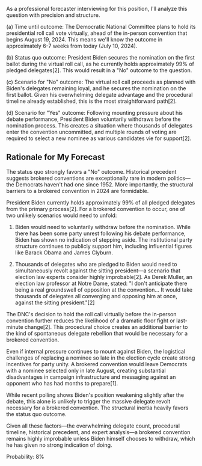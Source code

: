 As a professional forecaster interviewing for this position, I'll analyze this question with precision and structure.

(a) Time until outcome: The Democratic National Committee plans to hold its presidential roll call vote virtually, ahead of the in-person convention that begins August 19, 2024. This means we'll know the outcome in approximately 6-7 weeks from today (July 10, 2024).

(b) Status quo outcome: President Biden secures the nomination on the first ballot during the virtual roll call, as he currently holds approximately 99% of pledged delegates[2]. This would result in a "No" outcome to the question.

(c) Scenario for "No" outcome: The virtual roll call proceeds as planned with Biden's delegates remaining loyal, and he secures the nomination on the first ballot. Given his overwhelming delegate advantage and the procedural timeline already established, this is the most straightforward path[2].

(d) Scenario for "Yes" outcome: Following mounting pressure about his debate performance, President Biden voluntarily withdraws before the nomination process. This creates a situation where thousands of delegates enter the convention uncommitted, and multiple rounds of voting are required to select a new nominee as various candidates vie for support[2].

## Rationale for My Forecast

The status quo strongly favors a "No" outcome. Historical precedent suggests brokered conventions are exceptionally rare in modern politics—the Democrats haven't had one since 1952. More importantly, the structural barriers to a brokered convention in 2024 are formidable.

President Biden currently holds approximately 99% of all pledged delegates from the primary process[2]. For a brokered convention to occur, one of two unlikely scenarios would need to unfold:

1. Biden would need to voluntarily withdraw before the nomination. While there has been some party unrest following his debate performance, Biden has shown no indication of stepping aside. The institutional party structure continues to publicly support him, including influential figures like Barack Obama and James Clyburn.

2. Thousands of delegates who are pledged to Biden would need to simultaneously revolt against the sitting president—a scenario that election law experts consider highly improbable[2]. As Derek Muller, an election law professor at Notre Dame, stated: "I don't anticipate there being a real groundswell of opposition at the convention... It would take thousands of delegates all converging and opposing him at once, against the sitting president."[2]

The DNC's decision to hold the roll call virtually before the in-person convention further reduces the likelihood of a dramatic floor fight or last-minute change[2]. This procedural choice creates an additional barrier to the kind of spontaneous delegate rebellion that would be necessary for a brokered convention.

Even if internal pressure continues to mount against Biden, the logistical challenges of replacing a nominee so late in the election cycle create strong incentives for party unity. A brokered convention would leave Democrats with a nominee selected only in late August, creating substantial disadvantages in campaign infrastructure and messaging against an opponent who has had months to prepare[1].

While recent polling shows Biden's position weakening slightly after the debate, this alone is unlikely to trigger the massive delegate revolt necessary for a brokered convention. The structural inertia heavily favors the status quo outcome.

Given all these factors—the overwhelming delegate count, procedural timeline, historical precedent, and expert analysis—a brokered convention remains highly improbable unless Biden himself chooses to withdraw, which he has given no strong indication of doing.

Probability: 8%